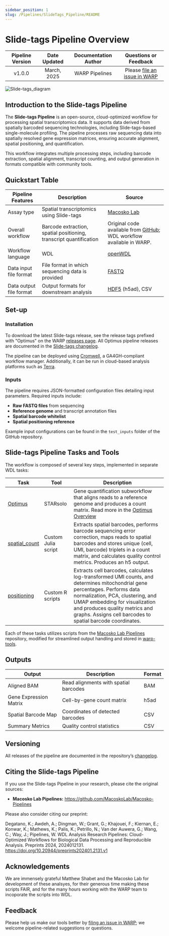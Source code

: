 ```yaml
---
sidebar_position: 1
slug: /Pipelines/SlideTags_Pipeline/README
---
```


# Slide-tags Pipeline Overview

| Pipeline Version | Date Updated | Documentation Author | Questions or Feedback |
| :----: | :---: | :----: | :--------------: |
| v1.0.0 | March, 2025 | WARP Pipelines | Please [file an issue in WARP](https://github.com/broadinstitute/warp/issues) |

![Slide-tags_diagram](Slide-tags_diagram.png)

## Introduction to the Slide-tags Pipeline

The **Slide-tags Pipeline** is an open-source, cloud-optimized workflow for processing spatial transcriptomics data. It supports data derived from spatially barcoded sequencing technologies, including Slide-tags-based single-molecule profiling. The pipeline processes raw sequencing data into spatially resolved gene expression matrices, ensuring accurate alignment, spatial positioning, and quantification.

This workflow integrates multiple processing steps, including barcode extraction, spatial alignment, transcript counting, and output generation in formats compatible with community tools.

## Quickstart Table

| Pipeline Features | Description | Source |
|--- | --- | --- |
| Assay type | Spatial transcriptomics using Slide-tags | [Macosko Lab](https://macoskolab.com/) |
| Overall workflow  | Barcode extraction, spatial positioning, transcript quantification | Original code available from [GitHub](https://github.com/MacoskoLab/Macosko-Pipelines); WDL workflow available in WARP. |
| Workflow language | WDL | [openWDL](https://github.com/openwdl/wdl) |
| Data input file format | File format in which sequencing data is provided | [FASTQ](https://academic.oup.com/nar/article/38/6/1767/3112533) |
| Data output file format | Output formats for downstream analysis | [HDF5](https://www.hdfgroup.org/) (h5ad), CSV |

## Set-up

### Installation

To download the latest Slide-tags release, see the release tags prefixed with "Optimus" on the WARP [releases page](https://github.com/broadinstitute/warp/releases). All Optimus pipeline releases are documented in the [Slide-tags changelog](https://github.com/broadinstitute/warp/blob/master/pipelines/skylab/slidetags/SlideTags.changelog.md).

The pipeline can be deployed using [Cromwell](https://cromwell.readthedocs.io/en/stable/), a GA4GH-compliant workflow manager. Additionally, it can be run in cloud-based analysis platforms such as [Terra](https://app.terra.bio).

### Inputs

The pipeline requires JSON-formatted configuration files detailing input parameters. Required inputs include:

- **Raw FASTQ files** from sequencing
- **Reference genome** and transcript annotation files
- **Spatial barcode whitelist**
- **Spatial positioning reference**

Example input configurations can be found in the `test_inputs` folder of the GitHub repository.

## Slide-tags Pipeline Tasks and Tools

The workflow is composed of several key steps, implemented in separate WDL tasks:

| Task | Tool | Description |
| --- | --- | --- |
| [Optimus](https://github.com/broadinstitute/warp/blob/master/pipelines/skylab/optimus/Optimus.wdl) | STARsolo | Gene quantification subworkflow that aligns reads to a reference genome and produces a count matrix. Read more in the [Optimus Overview](../Optimus_Pipeline/README.md)| 
| [spatial_count]() | Custom Julia script | Extracts spatial barcodes, performs barcode sequencing error correction, maps reads to spatial barcodes and stores unique (cell, UMI, barcode) triplets in a count matrix, and calculates quality control metrics. Produces an h5 output. |
| [positioning]() | Custom R scripts | Extracts cell barcodes, calculates log-transformed UMI counts, and determines mitochondrial gene percentages. Performs data normalization, PCA, clustering, and UMAP embedding for visualization and produces quality metrics and graphs. Assigns cell barcodes to spatial barcode coordinates. |


Each of these tasks utilizes scripts from the [Macosko Lab Pipelines](https://github.com/MacoskoLab/Macosko-Pipelines) repository, modified for streamlined output handling and stored in [warp-tools]().

## Outputs

| Output | Description | Format |
| ------ | ------ | ------ |
| Aligned BAM | Read alignments with spatial barcodes | BAM |
| Gene Expression Matrix | Cell-by-gene count matrix | h5ad |
| Spatial Barcode Map | Coordinates of detected barcodes | CSV |
| Summary Metrics | Quality control statistics | CSV |

## Versioning

All releases of the pipeline are documented in the repository’s [changelog](https://github.com/MacoskoLab/Macosko-Pipelines/blob/main/CHANGELOG.md).

## Citing the Slide-tags Pipeline

If you use the Slide-tags Pipeline in your research, please cite the original sources:

- **Macosko Lab Pipelines:** https://github.com/MacoskoLab/Macosko-Pipelines

Please also consider citing our preprint:

Degatano, K.; Awdeh, A.; Dingman, W.; Grant, G.; Khajouei, F.; Kiernan, E.; Konwar, K.; Mathews, K.; Palis, K.; Petrillo, N.; Van der Auwera, G.; Wang, C.; Way, J.; Pipelines, W. WDL Analysis Research Pipelines: Cloud-Optimized Workflows for Biological Data Processing and Reproducible Analysis. Preprints 2024, 2024012131. https://doi.org/10.20944/preprints202401.2131.v1

## Acknowledgements

We are immensely grateful Matthew Shabet and the Macosko Lab for development of these analsyes, for their generous time making these scripts FAIR, and for the many hours working with the WARP team to incoporate the scripts into WDL. 

## Feedback

Please help us make our tools better by [filing an issue in WARP](https://github.com/broadinstitute/warp/issues); we welcome pipeline-related suggestions or questions.

